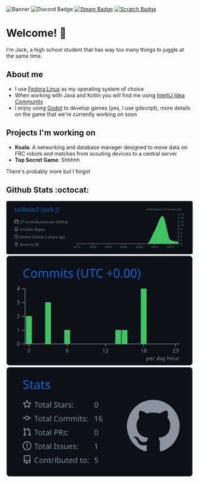 ![Banner](https://github.com/user-attachments/assets/3b75f181-16e0-4396-a3b4-b631f06956b1)
![Discord Badge](https://img.shields.io/badge/%40sailboat3-%235865F2?logo=discord&logoColor=white) [![Steam Badge](https://img.shields.io/badge/%40sailboat3-%231B2838?logo=steam&logoColor=white)](https://steamcommunity.com/id/sailboat3/) [![Scratch Badge](https://img.shields.io/badge/%40sailboat3-%23855CD6?logo=scratch&logoColor=white)](https://scratch.mit.edu/users/sailboat3/) 

# Welcome! 👋
I'm Jack, a high school student that has way too many things to juggle at the same time.

## About me
- I use [Fedora Linux](https://fedoraproject.org/) as my operating system of choice
- When working with Java and Kotlin you will find me using [IntelliJ Idea Community](https://github.com/JetBrains/intellij-community)
- I enjoy using [Godot](https://godotengine.org/) to develop games (yes, I use gdscript), more details on the game that we're currently working on soon

## Projects I'm working on
- **Koala**: A networking and database manager designed to move data on FRC robots and matches from scouting devices to a central server
- **Top Secret Game**: Shhhhh

There's probably more but I forgot

## Github Stats :octocat:

[![](https://raw.githubusercontent.com/sailboat3/sailboat3/main/profile-summary-card-output/github_dark/0-profile-details.svg)](https://github.com/vn7n24fzkq/github-profile-summary-cards) [![](https://raw.githubusercontent.com/sailboat3/sailboat3/main/profile-summary-card-output/github_dark/4-productive-time.svg)](https://github.com/vn7n24fzkq/github-profile-summary-cards) [![](https://raw.githubusercontent.com/sailboat3/sailboat3/main/profile-summary-card-output/github_dark/3-stats.svg)](https://github.com/vn7n24fzkq/github-profile-summary-cards)
